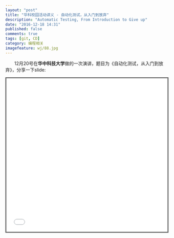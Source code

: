 ```yaml
---
layout: "post"
title: "华科校园活动讲义 - 自动化测试，从入门到放弃"
description: "Automatic Testing, From Introduction to Give up"
date: "2016-12-18 14:31"
published: false
comments: true
tags: [git, CD]
category: 编程相关
imagefeature: wj/88.jpg
---
```


&emsp;&emsp;12月20号在**华中科技大学**做的一次演讲，题目为《自动化测试，从入门到放弃》，分享一下slide:

<center><iframe src="{{site.url}}/share/PDFs/Windows-Automatic-Configuration.pdf" width="960" height="480" frameborder="0" marginwidth="0" marginheight="0" scrolling="no" style="border:3px solid #666; margin-bottom:5px; max-width: 100%;" allowfullscreen> </iframe></center>
